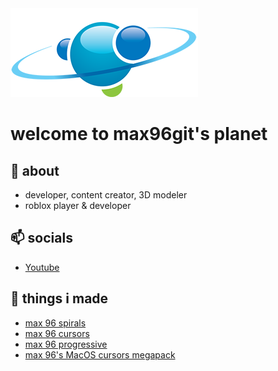    <img src="assets/LOGO_MAGIC_PLANET_2.png" alt="bruh" width="300" height="142" />
  </a>
  
# welcome to max96git's planet
## 👋 about
- developer, content creator, 3D modeler
- roblox player & developer
## 📫  socials
- [Youtube](https://youtube.com/@max96git)
## 🌱 things i made
- [max 96 spirals](https://github.com/max96git/max-96-spirals)
- [max 96 cursors](https://github.com/max96git/max-96-cursors)
- [max 96 progressive](https://github.com/max96git/max96-progressive)
- [max 96's MacOS cursors megapack](https://github.com/max96git/max96-s-macos-cursors-megapack)


